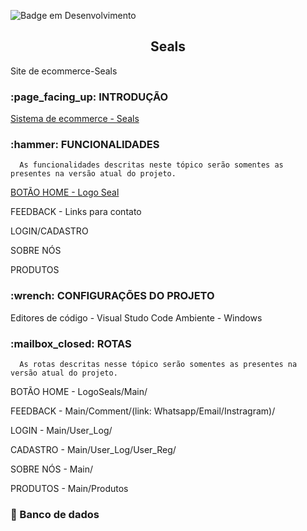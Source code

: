 ![Badge em Desenvolvimento](http://img.shields.io/static/v1?label=STATUS&message=EM%20DESENVOLVIMENTO&color=GREEN&style=for-the-badge)
<h2 align=center> Seals </h2>
 Site de ecommerce-Seals

<h3>:page_facing_up: INTRODUÇÃO</h3>

[Sistema de ecommerce - Seals](https://github.com/Albericoeduardo/Seals/blob/main/Scr/1.1%20Introdu%C3%A7%C3%A3o/Sobre-Seals.md)
   
<h3>:hammer: FUNCIONALIDADES</h3>

      As funcionalidades descritas neste tópico serão somentes as presentes na versão atual do projeto.
   
[BOTÃO HOME - Logo Seal](https://github.com/Albericoeduardo/Seals/blob/main/Scr/2.1%20Bot%C3%A3o%20Home/img/Bot%C3%A3o%20Home)
   
FEEDBACK - Links para contato
   
LOGIN/CADASTRO
   
SOBRE NÓS
   
PRODUTOS
   
<h3>:wrench: CONFIGURAÇÕES DO PROJETO</h3>
 
Editores de código - Visual Studo Code
Ambiente - Windows
   
<h3>:mailbox_closed: ROTAS</h3>

      As rotas descritas nesse tópico serão somentes as presentes na versão atual do projeto.

BOTÃO HOME - LogoSeals/Main/
   
FEEDBACK - Main/Comment/(link: Whatsapp/Email/Instragram)/
   
LOGIN - Main/User_Log/
   
CADASTRO - Main/User_Log/User_Reg/
   
SOBRE NÓS - Main/

PRODUTOS - Main/Produtos
   
<h3>📁 Banco de dados</h3>
      
   
   
